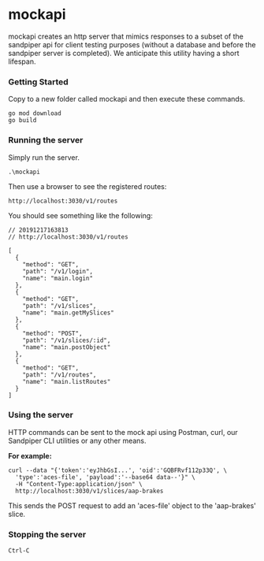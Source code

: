 # **mockapi**

mockapi creates an http server that mimics responses to a subset of the sandpiper api for client testing purposes (without a database and before the sandpiper server is completed). We anticipate this utility having a short lifespan.

### **Getting Started**

Copy to a new folder called mockapi and then execute these commands.

```
go mod download
go build
```

### **Running the server**

Simply run the server.

```
.\mockapi
```
Then use a browser to see the registered routes:

```
http://localhost:3030/v1/routes
```
You should see something like the following:

```
// 20191217163813
// http://localhost:3030/v1/routes

[
  {
    "method": "GET",
    "path": "/v1/login",
    "name": "main.login"
  },
  {
    "method": "GET",
    "path": "/v1/slices",
    "name": "main.getMySlices"
  },
  {
    "method": "POST",
    "path": "/v1/slices/:id",
    "name": "main.postObject"
  },
  {
    "method": "GET",
    "path": "/v1/routes",
    "name": "main.listRoutes"
  }
]
```

### **Using the server**

HTTP commands can be sent to the mock api using Postman, curl, our Sandpiper CLI utilities or any other means.

**For example:**

```
curl --data "{'token':'eyJhbGsI...', 'oid':'GQBFRvf112p33Q', \
  'type':'aces-file', 'payload':'--base64 data--'}" \
  -H "Content-Type:application/json" \
  http://localhost:3030/v1/slices/aap-brakes
```

This sends the POST request to add an 'aces-file' object to the 'aap-brakes' slice. 

### **Stopping the server**

```
Ctrl-C
```